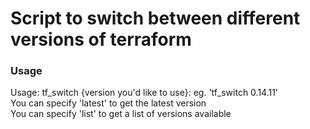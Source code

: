 # Script to switch between different versions of terraform

### Usage
Usage: tf_switch {version you'd like to use}: eg. 'tf_switch 0.14.11'<br>
You can specify 'latest' to get the latest version<br>
You can specify 'list' to get a list of versions available<br>
